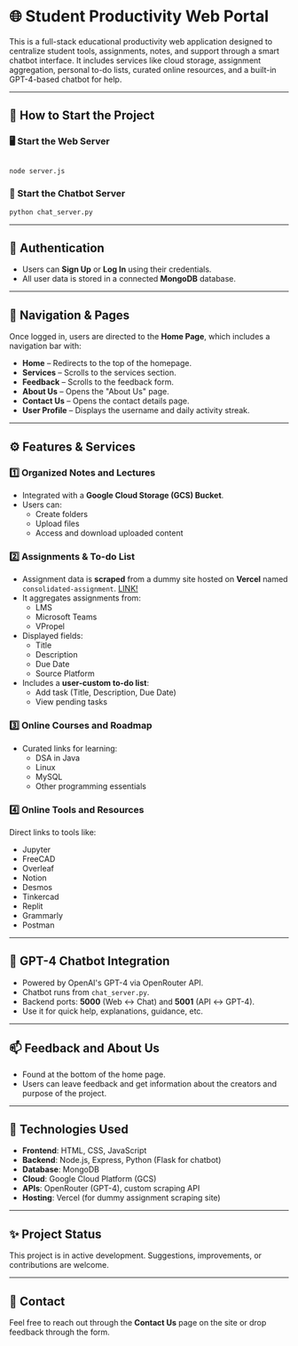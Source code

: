 # 🌐 Student Productivity Web Portal

This is a full-stack educational productivity web application designed to centralize student tools, assignments, notes, and support through a smart chatbot interface. It includes services like cloud storage, assignment aggregation, personal to-do lists, curated online resources, and a built-in GPT-4-based chatbot for help.

---

## 🚀 How to Start the Project

### 🖥️ Start the Web Server
```bash

node server.js
```

### 💬 Start the Chatbot Server
```bash
python chat_server.py
```

---

## 🔐 Authentication

- Users can **Sign Up** or **Log In** using their credentials.
- All user data is stored in a connected **MongoDB** database.

---

## 🧭 Navigation & Pages

Once logged in, users are directed to the **Home Page**, which includes a navigation bar with:

- **Home** – Redirects to the top of the homepage.
- **Services** – Scrolls to the services section.
- **Feedback** – Scrolls to the feedback form.
- **About Us** – Opens the "About Us" page.
- **Contact Us** – Opens the contact details page.
- **User Profile** – Displays the username and daily activity streak.

---

## ⚙️ Features & Services

### 1️⃣ Organized Notes and Lectures

- Integrated with a **Google Cloud Storage (GCS) Bucket**.
- Users can:
  - Create folders
  - Upload files
  - Access and download uploaded content

### 2️⃣ Assignments & To-do List

- Assignment data is **scraped** from a dummy site hosted on **Vercel** named `consolidated-assignment`. [LINK!](https://github.com/Preygle/consolodated-assignment)
- It aggregates assignments from:
  - LMS
  - Microsoft Teams
  - VPropel
- Displayed fields:
  - Title
  - Description
  - Due Date
  - Source Platform
- Includes a **user-custom to-do list**:
  - Add task (Title, Description, Due Date)
  - View pending tasks

### 3️⃣ Online Courses and Roadmap

- Curated links for learning:
  - DSA in Java
  - Linux
  - MySQL
  - Other programming essentials

### 4️⃣ Online Tools and Resources

Direct links to tools like:
- Jupyter
- FreeCAD
- Overleaf
- Notion
- Desmos
- Tinkercad
- Replit
- Grammarly
- Postman

---

## 🤖 GPT-4 Chatbot Integration

- Powered by OpenAI's GPT-4 via OpenRouter API.
- Chatbot runs from `chat_server.py`.
- Backend ports: **5000** (Web ↔️ Chat) and **5001** (API ↔️ GPT-4).
- Use it for quick help, explanations, guidance, etc.

---

## 📫 Feedback and About Us

- Found at the bottom of the home page.
- Users can leave feedback and get information about the creators and purpose of the project.

---

## 📂 Technologies Used

- **Frontend**: HTML, CSS, JavaScript
- **Backend**: Node.js, Express, Python (Flask for chatbot)
- **Database**: MongoDB
- **Cloud**: Google Cloud Platform (GCS)
- **APIs**: OpenRouter (GPT-4), custom scraping API
- **Hosting**: Vercel (for dummy assignment scraping site)

---

## ✨ Project Status

This project is in active development. Suggestions, improvements, or contributions are welcome.

---

## 📧 Contact

Feel free to reach out through the **Contact Us** page on the site or drop feedback through the form.

